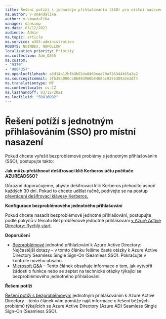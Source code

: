 ```yaml
---
title: Řešení potíží s jednotným přihlašováním (SSO) pro místní nasazení
ms.author: v-smandalika
author: v-smandalika
manager: dansimp
ms.date: 03/12/2021
audience: Admin
ms.topic: article
ms.service: o365-administration
ROBOTS: NOINDEX, NOFOLLOW
localization_priority: Priority
ms.collection: Adm_O365
ms.custom:
- "9370"
- "9004357"
ms.openlocfilehash: a8d14b12bfb3b02da0468eee70af26344465a2a2
ms.sourcegitcommit: 3fb39a080cc8680d960b8468ac9355389a3e2df4
ms.translationtype: MT
ms.contentlocale: cs-CZ
ms.lasthandoff: 03/12/2021
ms.locfileid: "50816092"
---
```

# <a name="troubleshoot-seamless-single-sign-on-sso-for-on-premises"></a>Řešení potíží s jednotným přihlašováním (SSO) pro místní nasazení

Pokud chcete vyřešit bezproblémové problémy s jednotným přihlašováním (SSO), postupujte takto:

**Jak můžu přetáhnout dešifrovací klíč Kerberos účtu počítače AZUREADSSO?**

Důrazně doporučujeme, abyste dešifrovací klíč Kerberos přehodíte aspoň každých 30 dní. Pokud to chcete udělat ručně, podívejte se na postup [převrácení dešifrovací klávesy Kerberos.](https://docs.microsoft.com/azure/active-directory/hybrid/how-to-connect-sso-faq#)

**Konfigurace bezproblémového jednotného přihlašování**

Pokud chcete nasadit bezproblémové jednotné přihlašování, postupujte podle pokynů v tématu Bezproblémové jednotné přihlašování [v Azure Active Directory: Rychlý start](https://docs.microsoft.com/azure/active-directory/hybrid/how-to-connect-sso-quick-start#step-5-roll-over-keys).

**Doporučení**

- [Bezproblémové](https://docs.microsoft.com/azure/active-directory/hybrid/how-to-connect-sso-faq) jednotné přihlašování k Azure Active Directory: Nejčastější dotazy – v tomto článku řešíme časté otázky k Azure Active Directory Seamless Single Sign-On (Seamless SSO). Pokračujte v kontrole nového obsahu.
- [Microsoft Q&A](https://docs.microsoft.com/answers/topics/azure-ad-single-sign-on.html) – Tento článek obsahuje informace o tom, jak vytvořit žádosti o funkce nebo se zeptat na technické otázky týkající se bezproblémového jednotného přihlašování.

**Řešení potíží**

[Řešení potíží s bezproblémovým](https://docs.microsoft.com/azure/active-directory/hybrid/tshoot-connect-sso) jednotným přihlašováním k Azure Active Directory – tento článek vám pomůže najít informace o řešení běžných problémů týkajících se Azure Active Directory (Azure AD) Seamless Single Sign-On (Seamless SSO).







